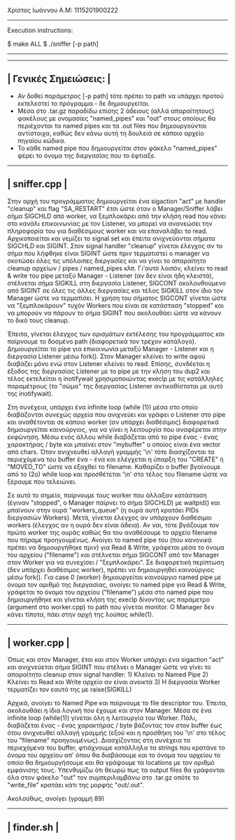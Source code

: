 Χρίστος Ιωάννου
Α.Μ: 1115201900222

------------------------------------------------------------------------------------------------------------------------

Execution instructions:

$ make ALL
$ ./sniffer [-p path]

------------------------------------------------------------------------------------------------------------------------

-----------------------------
|    Γενικές Σημειώσεις:    |
-----------------------------
- Αν δοθεί παράμετρος [-p path] τότε πρέπει το path να υπάρχει προτού εκτελεστεί το πρόγραμμα - δε δημιουργείται.
- Μέσα στο .tar.gz παραδίδω επίσης 2 άδειους (αλλά απαραίτητους) φακέλους με ονομασίες "named_pipes" και "out" στους
οποίους θα περιέχονται τα named pipes και τα .out files που δημιουργούνται αντίστοιχα, καθώς δεν κάνω αυτή τη δουλειά σε
κάποιο αρχείο πηγαίου κώδικα.
- Το κάθε named pipe που δημιουργείται στον φάκελο "named_pipes" φέρει το όνομα της διεργασίας που το έφτιαξε.

-----------------------------
|        sniffer.cpp        |
-----------------------------
Στην αρχή του προγράμματος δημιουργείται ένα sigaction "act" με handler "cleanup" και flag "SA_RESTART" έτσι ώστε όταν
ο Manager/Sniffer λάβει σήμα SIGCHLD από worker, να ξεμπλοκάρει από την κλήση read που κάνει στο κανάλι επικοινωνίας με
τον Listener, να μπορεί να ανανεώσει την πληροφορία του για διαθέσιμους worker και να επαναλάβει το read. Αρχικοποιείται
και γεμίζει το signal set και έπειτα ανιχνεύονται σήματα SIGCHLD και SIGINT. Στον signal handler "cleanup" γίνεται
έλεγχος αν το σήμα που λήφθηκε είναι SIGINT ώστε πριν τερματιστεί ο manager να σκοτώσει όλες τις υπόλοιπες διεργασίες
και να γίνει το απαραίτητο cleanup αρχείων / pipes / named_pipes κλπ. Γι'αυτό λοιπόν, κλείνει το read & write του pipe
μεταξύ Manager - Listener (αν δεν είναι ήδη κλειστά), στέλνεται σήμα SIGKILL στη διεργασία Listener, SIGCONT
ακολουθούμενο από SIGINT σε όλες τις άλλες διεργασίες και τέλος SIGKILL στον ίδιο τον Manager ώστε να τερματίσει. Η
χρήση του σήματος SIGCONT γίνεται ώστε να "ξεμπλοκάρουν" τυχόν Workers που είναι σε κατάσταση "stopped" και να μπορούν
να πάρουν το σήμα SIGINT που ακολουθάει ώστε να κάνουν το δικό τους cleanup.

Έπειτα, γίνεται έλεγχος των ορισμάτων εκτέλεσης του προγράμματος και παίρνουμε το δοσμένο path (διαφορετικά τον τρέχον
κατάλογο). Δημιουργείται το pipe για επικοινωνία μεταξύ Manager - Listener και η διεργασία Listener μέσω fork(). Στον
Manager κλείνει το write αφού διαβάζει μόνο ενώ στον Listener κλείνει το read. Επίσης, συνδέεται η έξοδος της διεργασίας
Listener με το pipe με την κλήση του dup2 και τέλος εκτελείται η inotifywait χρησιμοποιώντας execlp με τις κατάλληλες
παραμέτρους (το "σώμα" της διεργασίας Listener αντικαθίσταται με αυτό της inotifywait).

Στη συνέχεια, υπάρχει ένα infinite loop (while (1)) μέσα στο οποίο διαβάζονται συνεχώς αρχεία που ανιχνεύει και γράφει ο
Listener στο pipe και αναθέτονται σε κάποιο worker (αν υπάρχει διαθέσιμος) διαφορετικά δημιουργείται καινούργιος, για να
γίνει η λειτουργία που αναφέρεται στην εκφώνηση. Μέσω ενός άλλου while διαβάζεται από το pipe ένας - ένας χαρακτήρας /
byte και μπαίνει στον "mybuffer" ο οποίος είναι ένα vector από chars. Όταν ανιχνευθεί αλλαγή γραμμής '\n' τότε
διασχίζονται τα περιεχόμενα του buffer ένα - ένα και ελέγχεται η ύπαρξη του "CREATE" ή "MOVED_TO" ώστε να εξαχθεί το
filename. Καθαρίζει ο buffer βγαίνουμε από το (2ο) while loop και προσθέτεται '\n' στο τέλος του filename ώστε να
ξέρουμε που τελειώνει.

Σε αυτό το σημείο, παίρνουμε τους worker που άλλαξαν κατάσταση (έγιναν "stopped", ο Manager παίρνει το σήμα SIGCHLD) με
waitpid() και μπαίνουν στην ουρά "workers_queue" (η ουρά αυτή κρατάει PIDs διεργασιών Workers). Μετά, γίνεται έλεγχος αν
υπάρχουν διαθέσιμοι workers (έλεγχος αν η ουρά δεν είναι άδεια). Αν ναι, τότε βγάζουμε τον πρώτο worker της ουράς καθώς
θα του αναθέσουμε το αρχείο filename που πήραμε προηγουμένως. Ανοίγει το named pipe του (που κανονικά πρέπει να
δημιουργήθηκε πριν) για Read & Write, γράφεται μέσα το όνομα του αρχείου ("filename") και στέλνεται σήμα SIGCONT από τον
Manager στον Worker για να συνεχίσει / "ξεμπλοκάρει". Σε διαφορετική περίπτωση (δεν υπάρχει διαθέσιμος worker), πρέπει
να δημιουργηθεί καινούργιος μέσω fork(). Για case 0 (worker) δημιουργείται καινούργιο named pipe με όνομα τον αριθμό της
διεργασίας, ανοίγει το named pipe για Read & Write, γράφεται το όνομα του αρχείου ("filename") μέσα στο named pipe που
δημιουργήθηκε και γίνεται κλήση της execlp δίνοντας ως παράμετρο (argument στο worker.cpp) το path που γίνεται monitor.
Ο Manager δεν κάνει τίποτα, πάει στην αρχή της λούπας while(1).

-----------------------------
|        worker.cpp         |
-----------------------------
Όπως και στον Manager, έτσι και στον Worker υπάρχει ένα sigaction "act" και ανιχνεύεται σήμα SIGINT που στέλνει ο
Manager ώστε να γίνει το απαραίτητο cleanup στον signal handler:
    1) Κλείνει το Named Pipe
    2) Κλείνει το Read και Write αρχείο αν είναι ανοικτά
    3) Η διεργασία Worker τερματίζει τον εαυτό της με raise(SIGKILL)

Αρχικά, ανοίγει το Named Pipe και παίρνουμε το file descriptor του. Έπειτα, ακολουθάει η ίδια λογική που έχουμε και στον
Manager. Μέσα σε ένα infinite loop (while(1)) γίνεται όλη η λειτουργία του Worker. Πάλι, διαβάζεται ένας - ένας
χαρακτήρας / byte βάζοντας τον στον buffer έως ότου ανιχνευθεί αλλαγή γραμμής (εξού και η προσθήκη του '\n' στο τέλος
του "filename" προηγουμένως). Διασχίζοντας στη συνέχεια τα περιεχόμενα του buffer, φτιάχνουμε κατάλληλα τα strings που
κρατάνε το όνομα του αρχείου απ' όπου θα διαβάσουμε και το όνομα του αρχείου το οποίο θα δημιουργήσουμε και θα γράψουμε
τα locations με τον αριθμό εμφάνισης τους. Υπενθυμίζω ότι θεωρώ πως τα output files θα γράφονται όλα στον φάκελο "out"
τον συμπεριλαμβάνω στο .tar.gz οπότε το "write_file" κρατάει κάτι της μορφής "out/<filename>.out".

Ακολούθως, ανοίγει (γραμμή 89)

-----------------------------
|        finder.sh          |
-----------------------------
